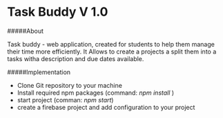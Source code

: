 # Task Buddy V 1.0

#####About

Task buddy - web application, created for students to help them manage their time more efficiently. It Allows to create a projects a split them into a tasks witha description and due dates available.

#####Implementation

- Clone Git repository to your machine
- Install required npm packages (command: *npm install* )
- start project (comman: *npm start*)
- create a firebase project and add configuration to your project
